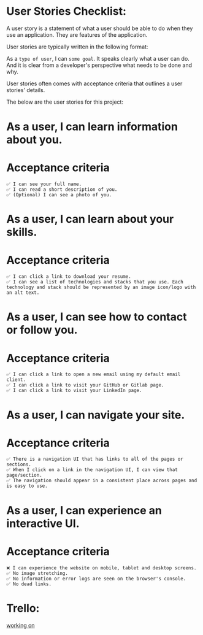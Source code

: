 # User Stories Checklist:
A user story is a statement of what a user should be able to do when they use an application. They are features of the application.

User stories are typically written in the following format:

As a <code>type of user</code>, I can <code>some goal</code>.
It speaks clearly what a user can do. And it is clear from a developer's perspective what needs to be done and why.

User stories often comes with acceptance criteria that outlines a user stories' details.

The below are the user stories for this project:

# As a user, I can learn information about you.
# Acceptance criteria

    ✅ I can see your full name.
    ✅ I can read a short description of you.
    ✅ (Optional) I can see a photo of you.

# As a user, I can learn about your skills.
# Acceptance criteria

    ✅ I can click a link to download your resume.
    ✅ I can see a list of technologies and stacks that you use. Each technology and stack should be represented by an image icon/logo with an alt text.

# As a user, I can see how to contact or follow you.
# Acceptance criteria

    ✅ I can click a link to open a new email using my default email client.
    ✅ I can click a link to visit your GitHub or Gitlab page.
    ✅ I can click a link to visit your LinkedIn page.


# As a user, I can navigate your site.
# Acceptance criteria

    ✅ There is a navigation UI that has links to all of the pages or sections.
    ✅ When I click on a link in the navigation UI, I can view that page/section.
    ✅ The navigation should appear in a consistent place across pages and is easy to use.

# As a user, I can experience an interactive UI.
# Acceptance criteria

    ❌ I can experience the website on mobile, tablet and desktop screens.
    ✅ No image stretching.
    ✅ No information or error logs are seen on the browser's console.
    ✅ No dead links.



# Trello:
<a href="https://trello.com/invite/b/hH2yei9N/ATTI4b0eb866f29a7c7aa268bd24b6487d34C4575BB0/uplift-portfilio-project" target="_blank">working on</a>


